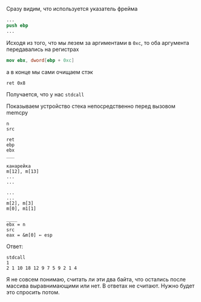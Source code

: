 Сразу видим, что используется указатель фрейма
```nasm
...
push ebp
...
```

Исходя из того, что мы лезем за аргиментами в `0xc`, то оба аргумента передавались на регистрах
```nasm
mov ebx, dword[ebp + 0xc]
```
а в конце мы сами очищаем стэк
```
ret 0x8
```
Получается, что у нас `stdcall`

Показываем устройство стека непосредственно перед вызовом memcpy

```shell
n
src

ret
ebp
ebx
___

канарейка
m[12], m[13]
...
...

...
...
m[2], m[3]
m[0], m1[1]

____
ebx = n
src
eax = &m[0] ← esp
```

Ответ:
```
stdcall
1
2 1 10 18 12 9 7 5 9 2 1 4 
```

Я не совсем понимаю, считать ли эти два байта, что остались после массива выравнимающими или нет. В ответах не считают. Нужно будет это спросить потом.